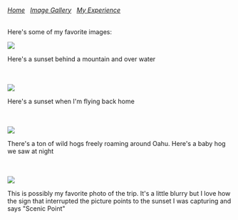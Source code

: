  <h6>
    <a href="index.html">Home</a> &nbsp; <a href="image.html">Image Gallery</a> &nbsp; <a href="myexperience.html">My Experience</a>
  </h6>
  <p>Here's some of my favorite images:</p>

<img src= "https://i.postimg.cc/Njv6ghrn/image1-3.jpg">
<p>Here's a sunset behind a mountain and over water</p>
<br>
<br>

<img src= "https://i.postimg.cc/90vGRKgr/image2-2.jpg">
<p>Here's a sunset when I'm flying back home</p>
<br> <br>

<img src= "https://i.postimg.cc/ht89vCLt/image3.jpg">
<p>There's a ton of wild hogs freely roaming around Oahu. Here's a baby hog we saw at night</p>
<br> <br>
<img src= "https://i.postimg.cc/4N9vk4nt/image4.jpg">
<p>This is possibly my favorite photo of the trip. It's a little blurry but I love how the sign that interrupted the picture points to the sunset I was capturing and says "Scenic Point"</p>
